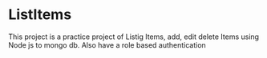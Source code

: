 # ListItems
This project is a practice project of Listig Items, add, edit delete Items using Node js to mongo db.
Also have a role based authentication
